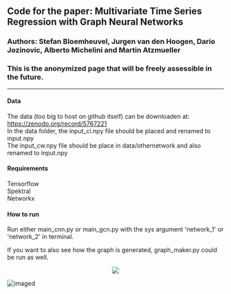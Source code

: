 ## Code for the paper: Multivariate Time Series Regression with Graph Neural Networks

### Authors: Stefan Bloemheuvel, Jurgen van den Hoogen, Dario Jozinovic, Alberto Michelini and Martin Atzmueller

### This is the anonymized page that will be freely assessible in the future.

--------------------------

#### Data
The data (too big to host on github itself) can be downloaden at: https://zenodo.org/record/5767221  <br /> 
In the data folder, the input_ci.npy file should be placed and renamed to input.npy <br /> 
The input_cw.npy file should be place in data/othernetwork  and also renamed to input.npy <br /> 

#### Requirements
Tensorflow <br /> 
Spektral <br /> 
Networkx <br /> 

#### How to run

Run either main_cnn.py or main_gcn.py with the sys argument 'network_1' or 'network_2' in terminal.<br /> 

If you want to also see how the graph is generated, graph_maker.py could be run as well. <br /> 


 <p align="center">
    <img src="gnn_block">
 </p>

![imaged](gnn_block)

